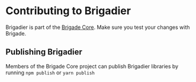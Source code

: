# Contributing to Brigadier

Brigadier is part of the [Brigade Core](https://github.com/brigadecore/brigade). Make sure you test your changes with Brigade.

## Publishing Brigadier

Members of the Brigade Core project can publish Brigadier libraries by running `npm publish` or `yarn publish`
